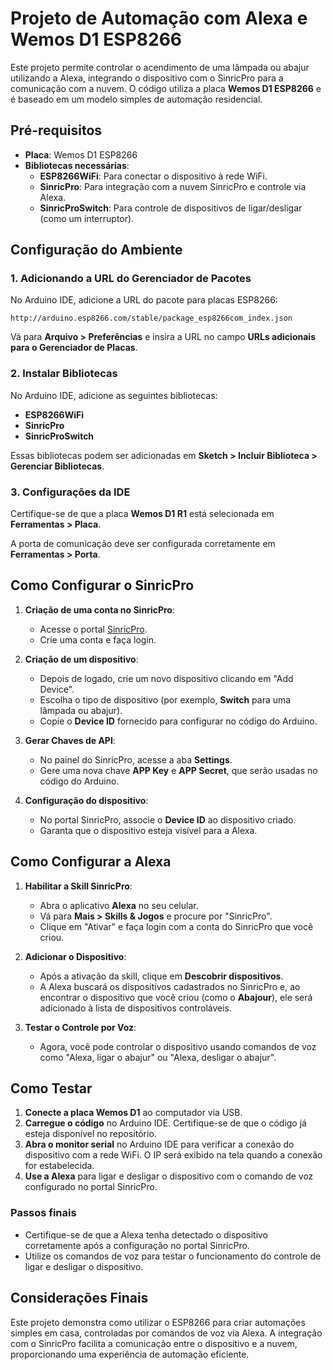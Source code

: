 
# Projeto de Automação com Alexa e Wemos D1 ESP8266

Este projeto permite controlar o acendimento de uma lâmpada ou abajur utilizando a Alexa, integrando o dispositivo com o SinricPro para a comunicação com a nuvem. O código utiliza a placa **Wemos D1 ESP8266** e é baseado em um modelo simples de automação residencial.

## Pré-requisitos

- **Placa**: Wemos D1 ESP8266
- **Bibliotecas necessárias**:
  - **ESP8266WiFi**: Para conectar o dispositivo à rede WiFi.
  - **SinricPro**: Para integração com a nuvem SinricPro e controle via Alexa.
  - **SinricProSwitch**: Para controle de dispositivos de ligar/desligar (como um interruptor).

## Configuração do Ambiente

### 1. Adicionando a URL do Gerenciador de Pacotes

No Arduino IDE, adicione a URL do pacote para placas ESP8266:

```
http://arduino.esp8266.com/stable/package_esp8266com_index.json
```

Vá para **Arquivo > Preferências** e insira a URL no campo **URLs adicionais para o Gerenciador de Placas**.

### 2. Instalar Bibliotecas

No Arduino IDE, adicione as seguintes bibliotecas:

- **ESP8266WiFi**
- **SinricPro**
- **SinricProSwitch**

Essas bibliotecas podem ser adicionadas em **Sketch > Incluir Biblioteca > Gerenciar Bibliotecas**.

### 3. Configurações da IDE

Certifique-se de que a placa **Wemos D1 R1** está selecionada em **Ferramentas > Placa**.

A porta de comunicação deve ser configurada corretamente em **Ferramentas > Porta**.

## Como Configurar o SinricPro

1. **Criação de uma conta no SinricPro**:
   - Acesse o portal [SinricPro](https://sinric.pro/).
   - Crie uma conta e faça login.

2. **Criação de um dispositivo**:
   - Depois de logado, crie um novo dispositivo clicando em "Add Device".
   - Escolha o tipo de dispositivo (por exemplo, **Switch** para uma lâmpada ou abajur).
   - Copie o **Device ID** fornecido para configurar no código do Arduino.

3. **Gerar Chaves de API**:
   - No painel do SinricPro, acesse a aba **Settings**.
   - Gere uma nova chave **APP Key** e **APP Secret**, que serão usadas no código do Arduino.

4. **Configuração do dispositivo**:
   - No portal SinricPro, associe o **Device ID** ao dispositivo criado.
   - Garanta que o dispositivo esteja visível para a Alexa.

## Como Configurar a Alexa

1. **Habilitar a Skill SinricPro**:
   - Abra o aplicativo **Alexa** no seu celular.
   - Vá para **Mais > Skills & Jogos** e procure por "SinricPro".
   - Clique em "Ativar" e faça login com a conta do SinricPro que você criou.

2. **Adicionar o Dispositivo**:
   - Após a ativação da skill, clique em **Descobrir dispositivos**.
   - A Alexa buscará os dispositivos cadastrados no SinricPro e, ao encontrar o dispositivo que você criou (como o **Abajour**), ele será adicionado à lista de dispositivos controláveis.

3. **Testar o Controle por Voz**:
   - Agora, você pode controlar o dispositivo usando comandos de voz como "Alexa, ligar o abajur" ou "Alexa, desligar o abajur".

## Como Testar

1. **Conecte a placa Wemos D1** ao computador via USB.
2. **Carregue o código** no Arduino IDE. Certifique-se de que o código já esteja disponível no repositório.
3. **Abra o monitor serial** no Arduino IDE para verificar a conexão do dispositivo com a rede WiFi. O IP será exibido na tela quando a conexão for estabelecida.
4. **Use a Alexa** para ligar e desligar o dispositivo com o comando de voz configurado no portal SinricPro.

### Passos finais

- Certifique-se de que a Alexa tenha detectado o dispositivo corretamente após a configuração no portal SinricPro.
- Utilize os comandos de voz para testar o funcionamento do controle de ligar e desligar o dispositivo.

## Considerações Finais

Este projeto demonstra como utilizar o ESP8266 para criar automações simples em casa, controladas por comandos de voz via Alexa. A integração com o SinricPro facilita a comunicação entre o dispositivo e a nuvem, proporcionando uma experiência de automação eficiente.
